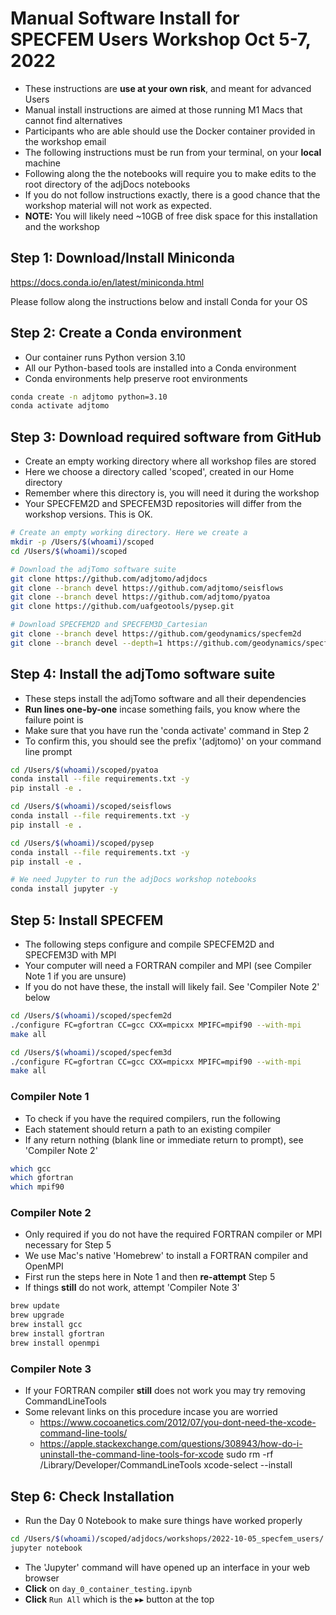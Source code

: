 # Manual Software Install for SPECFEM Users Workshop Oct 5-7, 2022

- These instructions are **use at your own risk**, and meant for advanced Users  
- Manual install instructions are aimed at those running M1 Macs that cannot find alternatives  
- Participants who are able should use the Docker container provided in the workshop email  
- The following instructions must be run from your terminal, on your **local** machine  
- Following along the the notebooks will require you to make edits to the root directory of the adjDocs notebooks
- If you do not follow instructions exactly, there is a good chance that the workshop material will not work as expected.
- **NOTE:** You will likely need ~10GB of free disk space for this installation and the workshop  


## Step 1: Download/Install Miniconda

https://docs.conda.io/en/latest/miniconda.html

Please follow along the instructions below and install Conda for your OS

## Step 2: Create a Conda environment
- Our container runs Python version 3.10
- All our Python-based tools are installed into a Conda environment
- Conda environments help preserve root environments

```bash
conda create -n adjtomo python=3.10
conda activate adjtomo
```

## Step 3: Download required software from GitHub
- Create an empty working directory where all workshop files are stored
- Here we choose a directory called 'scoped', created in our Home directory
- Remember where this directory is, you will need it during the workshop  
- Your SPECFEM2D and SPECFEM3D repositories will differ from the workshop versions. This is OK.

```bash
# Create an empty working directory. Here we create a 
mkdir -p /Users/$(whoami)/scoped
cd /Users/$(whoami)/scoped

# Download the adjTomo software suite
git clone https://github.com/adjtomo/adjdocs 
git clone --branch devel https://github.com/adjtomo/seisflows 
git clone --branch devel https://github.com/adjtomo/pyatoa 
git clone https://github.com/uafgeotools/pysep.git

# Download SPECFEM2D and SPECFEM3D_Cartesian
git clone --branch devel https://github.com/geodynamics/specfem2d 
git clone --branch devel --depth=1 https://github.com/geodynamics/specfem3d
```

## Step 4: Install the adjTomo software suite
- These steps install the adjTomo software and all their dependencies
- **Run lines one-by-one** incase something fails, you know where the failure point is
- Make sure that you have run the 'conda activate' command in Step 2
- To confirm this, you should see the prefix '(adjtomo)' on your command line prompt

```bash
cd /Users/$(whoami)/scoped/pyatoa 
conda install --file requirements.txt -y
pip install -e . 

cd /Users/$(whoami)/scoped/seisflows 
conda install --file requirements.txt -y
pip install -e . 

cd /Users/$(whoami)/scoped/pysep 
conda install --file requirements.txt -y
pip install -e .

# We need Jupyter to run the adjDocs workshop notebooks
conda install jupyter -y
```

## Step 5: Install SPECFEM
- The following steps configure and compile SPECFEM2D and SPECFEM3D with MPI
- Your computer will need a FORTRAN compiler and MPI (see Compiler Note 1 if you are unsure)  
- If you do not have these, the install will likely fail. See 'Compiler Note 2' below

```bash
cd /Users/$(whoami)/scoped/specfem2d 
./configure FC=gfortran CC=gcc CXX=mpicxx MPIFC=mpif90 --with-mpi
make all 

cd /Users/$(whoami)/scoped/specfem3d 
./configure FC=gfortran CC=gcc CXX=mpicxx MPIFC=mpif90 --with-mpi 
make all 
```

### Compiler Note 1
- To check if you have the required compilers, run the following
- Each statement should return a path to an existing compiler
- If any return nothing (blank line or immediate return to prompt), see 'Compiler Note 2'  

```bash
which gcc
which gfortran
which mpif90
```

### Compiler Note 2
- Only required if you do not have the required FORTRAN compiler or MPI necessary for Step 5
- We use Mac's native 'Homebrew' to install a FORTRAN compiler and OpenMPI
- First run the steps here in Note 1 and then **re-attempt** Step 5
- If things **still** do not work, attempt 'Compiler Note 3'

```bash
brew update
brew upgrade
brew install gcc
brew install gfortran
brew install openmpi
```

### Compiler Note 3
- If your FORTRAN compiler **still** does not work you may try removing CommandLineTools
- Some relevant links on this procedure incase you are worried  
    - https://www.cocoanetics.com/2012/07/you-dont-need-the-xcode-command-line-tools/
    - https://apple.stackexchange.com/questions/308943/how-do-i-uninstall-the-command-line-tools-for-xcode
sudo rm -rf /Library/Developer/CommandLineTools
xcode-select --install


## Step 6: Check Installation
- Run the Day 0 Notebook to make sure things have worked properly

```bash 
cd /Users/$(whoami)/scoped/adjdocs/workshops/2022-10-05_specfem_users/
jupyter notebook
```

- The 'Jupyter' command will have opened up an interface in your web browser
- **Click** on `day_0_container_testing.ipynb`
- **Click** `Run All` which is the $\blacktriangleright\blacktriangleright$ button at the top
